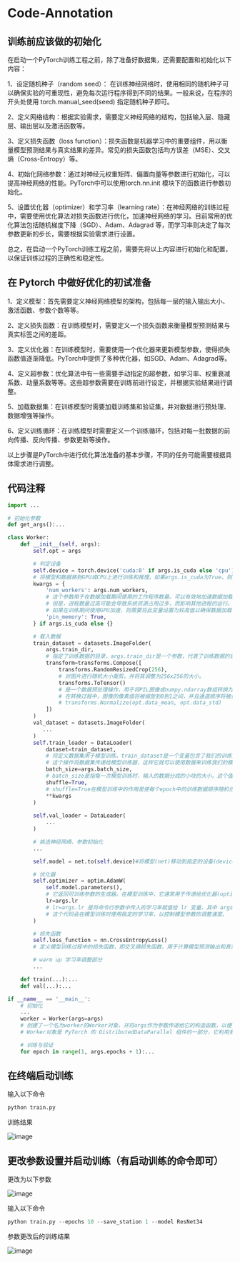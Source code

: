 # Code-Annotation

## 训练前应该做的初始化
在启动一个PyTorch训练工程之前，除了准备好数据集，还需要配置和初始化以下内容：

 1、设定随机种子（random seed）： 在训练神经网络时，使用相同的随机种子可以确保实验的可重现性，避免每次运行程序得到不同的结果。一般来说，在程序的开头处使用 torch.manual_seed(seed) 指定随机种子即可。

 2、定义网络结构：根据实验需求，需要定义神经网络的结构，包括输入层、隐藏层、输出层以及激活函数等。

 3、定义损失函数（loss function）：损失函数是机器学习中的重要组件，用以衡量模型预测结果与真实结果的差异。常见的损失函数包括均方误差（MSE）、交叉熵（Cross-Entropy）等。

 4、初始化网络参数：通过对神经元权重矩阵、偏置向量等参数进行初始化，可以提高神经网络的性能。PyTorch中可以使用torch.nn.init 模块下的函数进行参数初始化。

 5、设置优化器（optimizer）和学习率（learning rate）：在神经网络的训练过程中，需要使用优化算法对损失函数进行优化，加速神经网络的学习。目前常用的优化算法包括随机梯度下降（SGD）、Adam、Adagrad 等，而学习率则决定了每次参数更新的步长，需要根据实验需求进行设置。

总之，在启动一个PyTorch训练工程之前，需要先将以上内容进行初始化和配置，以保证训练过程的正确性和稳定性。

## 在 Pytorch 中做好优化的初试准备

 1、定义模型：首先需要定义神经网络模型的架构，包括每一层的输入输出大小、激活函数、参数个数等等。

 2、定义损失函数：在训练模型时，需要定义一个损失函数来衡量模型预测结果与真实标签之间的差距。

 3、定义优化器：在训练模型时，需要使用一个优化器来更新模型参数，使得损失函数值逐渐降低。PyTorch中提供了多种优化器，如SGD、Adam、Adagrad等。

 4、定义超参数：优化算法中有一些需要手动指定的超参数，如学习率、权重衰减系数、动量系数等等。这些超参数需要在训练前进行设定，并根据实验结果进行调整。

 5、加载数据集：在训练模型时需要加载训练集和验证集，并对数据进行预处理、数据增强等操作。

 6、定义训练循环：在训练模型时需要定义一个训练循环，包括对每一批数据的前向传播、反向传播、参数更新等操作。

以上步骤是PyTorch中进行优化算法准备的基本步骤，不同的任务可能需要根据具体需求进行调整。



## 代码注释
```python
import ...

# 初始化参数
def get_args():...

class Worker:
    def __init__(self, args):
        self.opt = args

        # 判定设备
        self.device = torch.device('cuda:0' if args.is_cuda else 'cpu')
        # 将模型和数据移到GPU或CPU上进行训练和推理。如果args.is_cuda为True，则将设备设置为cuda:0，否则设置为cpu。
        kwargs = {
            'num_workers': args.num_workers,
            # 这个参数用于在数据加载期间使用的工作程序数量。可以有效地加速数据加载，并提高模型训练的效率。
            # 但是，进程数量过高可能会导致系统资源占用过多，而影响其他进程的运行。
            # 如果在训练期间使用GPU加速，则需要将此变量设置为较高值以确保数据加载不成为主要瓶颈。如果在CPU上训练，则最好将其设置为使用 CPU 核心的数量。
            'pin_memory': True,
        } if args.is_cuda else {}

        # 载入数据
        train_dataset = datasets.ImageFolder(
            args.train_dir,
            # 指定了训练数据的目录，args.train_dir是一个参数，代表了训练数据的目录路径，该路径会被传递给训练代码中的相关函数，使得数据可以被正确地读取和使用。
            transform=transforms.Compose([
                transforms.RandomResizedCrop(256),
                # 对图片进行随机大小裁剪，并将其调整为256x256的大小。
                transforms.ToTensor()
                # 是一个数据预处理操作，用于将PIL图像或numpy.ndarray数组转换为PyTorch张量（Tensor）格式。
                # 在转换过程中，图像的像素值将被缩放到0到1之间，并且通道顺序将被调整为PyTorch所需的顺序（即将通道维度从最后一维移到第二维）。
                # transforms.Normalize(opt.data_mean, opt.data_std)
            ])
        )
        val_dataset = datasets.ImageFolder(
           ...
        )
        self.train_loader = DataLoader(
            dataset=train_dataset,
            # 将定义数据集用于模型训练。train_dataset是一个变量包含了我们的训练数据。在这里，我们使用dataset=train_dataset来指定我们要使用的数据集。
            # 这个操作将数据集传递给模型训练器，这样它就可以使用数据来训练我们的模型。
            batch_size=args.batch_size,
            # batch_size是指每一次模型训练时，输入的数据分成的小块的大小。这个值决定了一次训练中跑多少个样本。
            shuffle=True,
            # shuffle=True在模型训练中的作用是使每个epoch中的训练数据顺序随机化，从而增加训练的随机性和稳定性。这样可以防止模型在顺序训练过程中出现输入相关的过拟合现象。
            **kwargs
        )
        
        self.val_loader = DataLoader(
            ...
        )

        # 挑选神经网络、参数初始化
        ...

        self.model = net.to(self.device)#将模型(net)移动到指定的设备(device)上进行训练

        # 优化器
        self.optimizer = optim.AdamW(
            self.model.parameters(),
            # 它返回可训练参数的生成器。在模型训练中，它通常用于传递给优化器(optimizer)的参数，以便调整模型参数以最小化损失函数(loss function)。
            lr=args.lr
            # lr=args.lr 是将命令行参数中传入的学习率赋值给 lr 变量，其中 args.lr 是命令行参数中指定的学习率。
            # 这个代码会在模型训练时使用指定的学习率，以控制模型参数的调整速度。
        )

        # 损失函数
        self.loss_function = nn.CrossEntropyLoss()
        # 定义模型训练过程中的损失函数，即交叉熵损失函数，用于计算模型预测输出和真实标签之间的差异。

        # warm up 学习率调整部分
        ...

    def train(...):...
    def val(...):...

if __name__ == '__main__':
    # 初始化
    ...   
    worker = Worker(args=args)
    # 创建了一个名为worker的Worker对象，并将args作为参数传递给它的构造函数，以便在本地或远程计算机上进行多进程训练。
    # Worker对象是 PyTorch 的 DistributedDataParallel 组件的一部分，它利用多进程并行计算来加速模型训练过程，并帮助在多个GPU、多个计算机上训练模型。

    # 训练与验证
    for epoch in range(1, args.epochs + 1):...

```
## 在终端启动训练
输入以下命令
```python
python train.py 
```
训练结果

![image](https://user-images.githubusercontent.com/128216499/233022052-cf8513d9-8dee-404e-9d1a-4715d982a9c3.png)


## 更改参数设置并启动训练（有启动训练的命令即可）
更改为以下参数

![image](https://user-images.githubusercontent.com/128216499/233016745-2f3f9ccd-efb1-4961-8129-41a55b9d2bbf.png)

输入以下命令
```python
python train.py --epochs 10 --save_station 1 --model ResNet34
```
参数更改后的训练结果

![image](https://user-images.githubusercontent.com/128216499/233022951-2c348367-d878-4f29-9ae3-cf4de779ce82.png)
